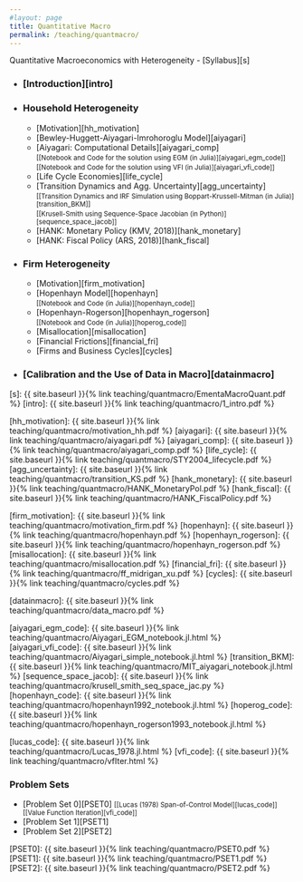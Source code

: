 ```yaml
---
#layout: page
title: Quantitative Macro
permalink: /teaching/quantmacro/
---
```


Quantitative Macroeconomics with Heterogeneity - [Syllabus][s]

* ### [Introduction][intro]

* ### Household Heterogeneity
	- [Motivation][hh_motivation]
	- [Bewley-Huggett-Aiyagari-Imrohoroglu Model][aiyagari] 
	- [Aiyagari: Computational Details][aiyagari_comp]<br/> 
	<small>[[Notebook and Code for the solution using EGM (in Julia)][aiyagari_egm_code]] </small>
	<br/> 	<small>[[Notebook and Code for the solution using VFI (in Julia)][aiyagari_vfi_code]] </small>
	- [Life Cycle Economies][life_cycle]
	- [Transition Dynamics and Agg. Uncertainty][agg_uncertainty]<br/> 
	<small>[[Transition Dynamics and IRF Simulation using Boppart-Krussell-Mitman (in Julia)][transition_BKM]] </small>
	<br/>  <small>[[Krusell-Smith using Sequence-Space Jacobian (in Python)][sequence_space_jacob]] </small>
	- [HANK: Monetary Policy (KMV, 2018)][hank_monetary]
	- [HANK: Fiscal Policy (ARS, 2018)][hank_fiscal]


* ### Firm Heterogeneity
	- [Motivation][firm_motivation]
	- [Hopenhayn Model][hopenhayn] <br/> <small>[[Notebook and Code (in Julia)][hopenhayn_code]] </small>
	- [Hopenhayn-Rogerson][hopenhayn_rogerson]<br/>
	 	<small>[[Notebook and Code (in Julia)][hoperog_code]] </small>
	- [Misallocation][misallocation]
	- [Financial Frictions][financial_fri]
	- [Firms and Business Cycles][cycles]

* ### [Calibration and the Use of Data in Macro][datainmacro]

[s]: {{ site.baseurl }}{% link teaching/quantmacro/EmentaMacroQuant.pdf %}
[intro]: {{ site.baseurl }}{% link teaching/quantmacro/1_intro.pdf %}

[hh_motivation]: {{ site.baseurl }}{% link teaching/quantmacro/motivation_hh.pdf %}
[aiyagari]: {{ site.baseurl }}{% link teaching/quantmacro/aiyagari.pdf %}
[aiyagari_comp]: {{ site.baseurl }}{% link teaching/quantmacro/aiyagari_comp.pdf %}
[life_cycle]: {{ site.baseurl }}{% link teaching/quantmacro/STY2004_lifecycle.pdf %}
[agg_uncertainty]: {{ site.baseurl }}{% link teaching/quantmacro/transition_KS.pdf %}
[hank_monetary]: {{ site.baseurl }}{% link teaching/quantmacro/HANK_MonetaryPol.pdf %}
[hank_fiscal]: {{ site.baseurl }}{% link teaching/quantmacro/HANK_FiscalPolicy.pdf %}


[firm_motivation]: {{ site.baseurl }}{% link teaching/quantmacro/motivation_firm.pdf %}
[hopenhayn]: {{ site.baseurl }}{% link teaching/quantmacro/hopenhayn.pdf %}
[hopenhayn_rogerson]: {{ site.baseurl }}{% link teaching/quantmacro/hopenhayn_rogerson.pdf %}
[misallocation]: {{ site.baseurl }}{% link teaching/quantmacro/misallocation.pdf %}
[financial_fri]: {{ site.baseurl }}{% link teaching/quantmacro/ff_midrigan_xu.pdf %}
[cycles]: {{ site.baseurl }}{% link teaching/quantmacro/cycles.pdf %}

[datainmacro]: {{ site.baseurl }}{% link teaching/quantmacro/data_macro.pdf %}


[aiyagari_egm_code]: {{ site.baseurl }}{% link teaching/quantmacro/Aiyagari_EGM_notebook.jl.html %}
[aiyagari_vfi_code]: {{ site.baseurl }}{% link teaching/quantmacro/Aiyagari_simple_notebook.jl.html %}
[transition_BKM]: {{ site.baseurl }}{% link teaching/quantmacro/MIT_aiyagari_notebook.jl.html %}
[sequence_space_jacob]: {{ site.baseurl }}{% link teaching/quantmacro/krusell_smith_seq_space_jac.py %}
[hopenhayn_code]: {{ site.baseurl }}{% link teaching/quantmacro/hopenhayn1992_notebook.jl.html %}
[hoperog_code]: {{ site.baseurl }}{% link teaching/quantmacro/hopenhayn_rogerson1993_notebook.jl.html %}

[lucas_code]: {{ site.baseurl }}{% link teaching/quantmacro/Lucas_1978.jl.html %}
[vfi_code]: {{ site.baseurl }}{% link teaching/quantmacro/vfIter.html %}


### Problem Sets

* [Problem Set 0][PSET0] <small>[[Lucas (1978) Span-of-Control Model][lucas_code]] [[Value Function Iteration][vfi_code]]  </small>
* [Problem Set 1][PSET1]
* [Problem Set 2][PSET2]


[PSET0]: {{ site.baseurl }}{% link teaching/quantmacro/PSET0.pdf %}
[PSET1]: {{ site.baseurl }}{% link teaching/quantmacro/PSET1.pdf %}
[PSET2]: {{ site.baseurl }}{% link teaching/quantmacro/PSET2.pdf %}



